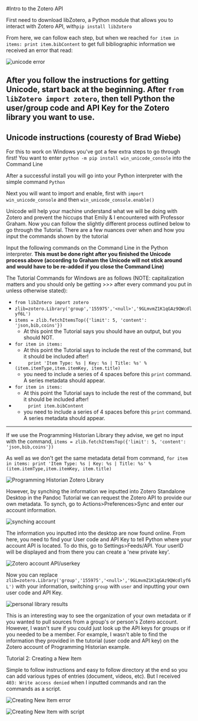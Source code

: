 #Intro to the Zotero API

First need to download libZotero, a Python module that allows you to interact with Zotero API, with`pip install libZotero`

From here, we can follow each step, but when we reached `for item in items: print item.bibContent` to get full bibliographic information we received an error that read:

![unicode error](http://s29.postimg.org/cj0pc6hyf/unicodeerror.jpg)

After you follow the instructions for getting Unicode, start back at the beginning. After `from libZotero import zotero`, then tell Python the user/group code and API Key for the Zotero library you want to use.
---
## Unicode instructions (couresty of Brad Wiebe)
For this to work on Windows you've got a few extra steps to go through first!
You want to enter `python -m pip install win_unicode_console` into the Command Line

After a successful install you will go into your Python interpreter with the simple command `Python`

Next you will want to import and enable, first with `import win_unicode_console` and then `win_unicode_console.enable()`

Unicode will help your machine understand what we will be doing with Zotero and prevent the hiccups that Emily & I encountered with Professor Graham. Now you can follow the slightly different process outlined below to go through the Tutorial. There are a few nuances over when and how you input the commands shown by the tutorial

Input the following commands on the Command Line in the Python interpreter. **This must be done right after you finished the Unicode process above (according to Graham the Unicode will not stick around and would have to be re-added if you close the Command Line)**

The Tutorial Commands for Windows are as follows (NOTE: capitalization matters and you should only be getting >>> after every command you put in unless otherwise stated):
* `from libZotero import zotero`
* `zlib=zotero.Library('group','155975','<null>','9GLmvmZ1K1qGAz9QWcdlyf6L')`
* `items = zlib.fetchItemsTop({'limit': 5, 'content': 'json,bib,coins'})`
     * At this point the Tutorial says you should have an output, but you should NOT.
* `for item in items:`
     * At this point the Tutorial says to include the rest of the command, but it should be included after!
* `     print 'Item Type: %s | Key: %s | Title: %s' % (item.itemType,item.itemKey, item.title)`
     * you need to include a series of 4 spaces before this `print` command. A series metadata should appear.
* `for item in items:`
     * At this point the Tutorial says to include the rest of the command, but it should be included after!
* `     print item.bibContent`
     * you need to include a series of 4 spaces before this `print` command. A series metadata should appear.
---
If we use the Programming Historian Library they advise, we get no input with the command, `items = zlib.fetchItemsTop({'limit': 5, 'content': 'json,bib,coins'})` 

As well as we don't get the same metadata detail from command, `for item in items:
print 'Item Type: %s | Key: %s | Title: %s' % (item.itemType,item.itemKey, item.title)`

![Programming Historian Zotero Library](http://s29.postimg.org/biiu60uhz/proghistzoterolib.jpg)

However, by synching the information we inputted into Zotero Standalone Desktop in the Pandoc Tutorial we can request the Zotero API to provide our own metadata. To synch, go to Actions>Preferences>Sync and enter our account information.

![synching account](http://s9.postimg.org/5cfpz3ldb/zoterosynch.jpg)

The information you inputted into the desktop are now found online. From here, you need to find your User code and API Key to tell Python where your account API is located. To do this, go to Settings>Feeds/API. Your userID will be displayed and from there you can create a 'new private key'.

![Zotero account API/userkey](http://s10.postimg.org/byjtybr55/Zotero_API.jpg)

Now you can replace `zlib=zotero.Library('group','155975','<null>','9GLmvmZ1K1qGAz9QWcdlyf6L')` with your information, switching `group` with `user` and inputting your own user code and API Key.

![personal library results](http://s10.postimg.org/4jz3jound/personallibrary.jpg)

This is an interesting way to see the organization of your own metadata or if you wanted to pull sources from a group's or person's Zotero account. However, I wasn't sure if you could just look up the API keys for groups or if you needed to be a member. For example, I wasn't able to find the information they provided in the tutorial (user code and API key) on the Zotero account of Programming Historian example. 

Tutorial 2: Creating a New Item

Simple to follow instructions and easy to follow directory at the end so you can add various types of entries (document, videos, etc). But I received `403: Write access denied` when I inputted commands and ran the commands as a script. 

![Creating New Item error](http://s13.postimg.org/u4ugxd5nb/creatingnewitem.png)

![Creating New Item with script](http://s21.postimg.org/rgh4hcrh3/createnewitemwithscript.png)

